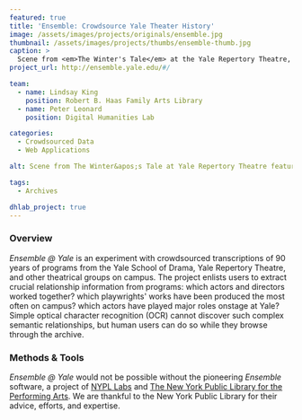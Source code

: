 ```yaml
---
featured: true
title: 'Ensemble: Crowdsource Yale Theater History'
image: /assets/images/projects/originals/ensemble.jpg
thumbnail: /assets/images/projects/thumbs/ensemble-thumb.jpg
caption: >
  Scene from <em>The Winter's Tale</em> at the Yale Repertory Theatre, directed by Liz Diamond. 
project_url: http://ensemble.yale.edu/#/

team:
  - name: Lindsay King
    position: Robert B. Haas Family Arts Library
  - name: Peter Leonard
    position: Digital Humanities Lab

categories:
  - Crowdsourced Data
  - Web Applications

alt: Scene from The Winter&apos;s Tale at Yale Repertory Theatre featuring Lupita Nyong&apos;o, one of the productions whose program is featured in the Ensemble application

tags:
  - Archives

dhlab_project: true
---
```


### Overview

*Ensemble @ Yale* is an experiment with crowdsourced transcriptions of 90 years of programs from the Yale School of Drama, Yale Repertory Theatre, and other theatrical groups on campus. The project enlists users to extract crucial relationship information from programs: which actors and directors worked together? which playwrights' works have been produced the most often on campus? which actors have played major roles onstage at Yale? Simple optical character recognition (OCR) cannot discover such complex semantic relationships, but human users can do so while they browse through the archive.


### Methods &amp; Tools

*Ensemble @ Yale* would not be possible without the pioneering *Ensemble* software, a project of <a href='https://www.nypl.org/collections/labs' target='_blank'>NYPL Labs</a> and <a href='https://www.nypl.org/locations/lpa' target='_blank'>The New York Public Library for the Performing Arts</a>. We are thankful to the New York Public Library for their advice, efforts, and expertise.